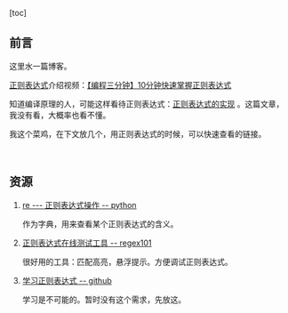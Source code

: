 [toc]

## 前言

这里水一篇博客。

[正则表达式](https://zh.wikipedia.org/wiki/%E6%AD%A3%E5%88%99%E8%A1%A8%E8%BE%BE%E5%BC%8F)介绍视频：[【编程三分钟】10分钟快速掌握正则表达式](https://www.bilibili.com/video/BV1da4y1p7iZ)

知道编译原理的人，可能这样看待正则表达式：[正则表达式的实现](https://zhuanlan.zhihu.com/p/57915716) 。这篇文章，我没有看，大概率也看不懂。

我这个菜鸡，在下文放几个，用正则表达式的时候，可以快速查看的链接。

<br>

## 资源

1. [re --- 正则表达式操作 -- python](https://docs.python.org/zh-cn/3/library/re.html)

   作为字典，用来查看某个正则表达式的含义。

2. [正则表达式在线测试工具 --  regex101](https://regex101.com/)

    很好用的工具：匹配高亮，悬浮提示。方便调试正则表达式。

3. [学习正则表达式 -- github](https://github.com/ziishaned/learn-regex/blob/master/translations/README-cn.md)

   学习是不可能的。暂时没有这个需求，先放这。